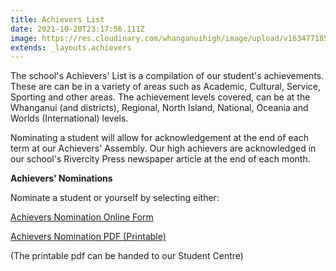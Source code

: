 ```yaml
---
title: Achievers List
date: 2021-10-20T23:17:56.111Z
image: https://res.cloudinary.com/whanganuihigh/image/upload/v1634771851/Achievers/2021_ACHIEVERS_LIST.pdf
extends: _layouts.achievers
---
```

The school's Achievers' List is a compilation of our student's achievements. These are can be in a variety of areas such as Academic, Cultural, Service, Sporting and other areas. The achievement levels covered, can be at the Whanganui (and districts), Regional, North Island, National, Oceania and Worlds (International) levels.

Nominating a student will allow for acknowledgement at the end of each term at our Achievers' Assembly. Our high achievers are acknowledged in our school's Rivercity Press newspaper article at the end of each month.

**Achievers' Nominations**

Nominate a student or yourself by selecting either:

[Achievers Nomination Online Form](https://docs.google.com/forms/d/e/1FAIpQLSd1lJ48LdXLw0TvVh6ZBB1rz7aWpIDh-BNEeuwYriH10fLAJQ/viewform)

[Achievers Nomination PDF (Printable)](https://res.cloudinary.com/whanganuihigh/image/upload/v1563941266/Achievers/Achievers_Nomination_Form.pdf)

(The printable pdf can be handed to our Student Centre)
